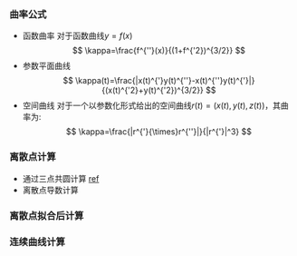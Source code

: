 ### 曲率公式
- 函数曲率
对于函数曲线$y=f(x)$
$$
\kappa=\frac{f^{''}(x)}{(1+f^{'2})^{3/2}}
$$
- 参数平面曲线
$$
\kappa(t)=\frac{|x(t)^{'}y(t)^{''}-x(t)^{''}y(t)^{'}|}{(x(t)^{'2}+y(t)^{'2})^{3/2}}
$$
- 空间曲线
对于一个以参数化形式给出的空间曲线$r(t)=(x(t),y(t),z(t))$，其曲率为:
$$
\kappa=\frac{|r^{'}{\times}r^{''}|}{|r^{'}|^3}
$$

### 离散点计算
- 通过三点共圆计算
[ref](https://hratliff.com/posts/2019/02/curvature-of-three-points/)
- 离散点导数计算


### 离散点拟合后计算

### 连续曲线计算